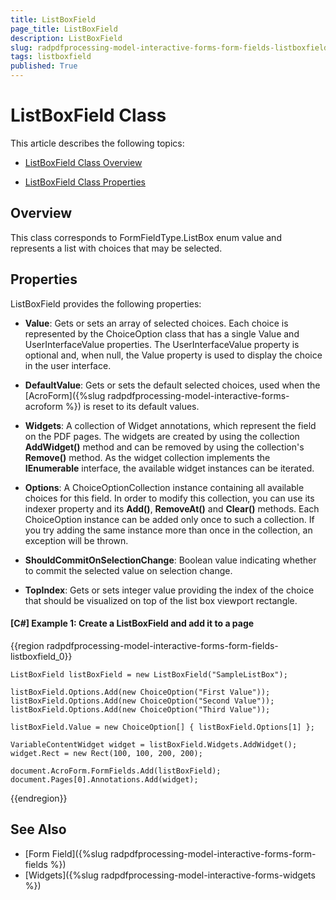 ```yaml
---
title: ListBoxField 
page_title: ListBoxField 
description: ListBoxField 
slug: radpdfprocessing-model-interactive-forms-form-fields-listboxfield
tags: listboxfield
published: True
---
```



# ListBoxField Class

This article describes the following topics:

* [ListBoxField Class Overview](#overview)

* [ListBoxField Class Properties](#properties)

## Overview

This class corresponds to FormFieldType.ListBox enum value and represents a list with choices that may be selected. 


## Properties

ListBoxField provides the following properties:

* **Value**: Gets or sets an array of selected choices. Each choice is represented by the ChoiceOption class that has a single Value and UserInterfaceValue properties. The UserInterfaceValue property is optional and, when null, the Value property is used to display the choice in the user interface.

* **DefaultValue**: Gets or sets the default selected choices, used when the [AcroForm]({%slug radpdfprocessing-model-interactive-forms-acroform %}) is reset to its default values.

* **Widgets**: A collection of Widget annotations, which represent the field on the PDF pages. The widgets are created by using the collection **AddWidget()** method and can be removed by using the collection's **Remove()** method. As the widget collection implements the **IEnumerable** interface, the available widget instances can be iterated.

* **Options**: A ChoiceOptionCollection instance containing all available choices for this field. In order to modify this collection, you can use its indexer property and its **Add()**, **RemoveAt()** and **Clear()** methods. Each ChoiceOption instance can be added only once to such a collection. If you try adding the same instance more than once in the collection, an exception will be thrown.

* **ShouldCommitOnSelectionChange**: Boolean value indicating whether to commit the selected value on selection change.

* **TopIndex**: Gets or sets integer value providing the index of the choice that should be visualized on top of the list box viewport rectangle.


#### **[C#] Example 1: Create a ListBoxField and add it to a page**
{{region radpdfprocessing-model-interactive-forms-form-fields-listboxfield_0}}

	ListBoxField listBoxField = new ListBoxField("SampleListBox");
	
	listBoxField.Options.Add(new ChoiceOption("First Value"));
	listBoxField.Options.Add(new ChoiceOption("Second Value"));
	listBoxField.Options.Add(new ChoiceOption("Third Value"));
	
	listBoxField.Value = new ChoiceOption[] { listBoxField.Options[1] };
	
	VariableContentWidget widget = listBoxField.Widgets.AddWidget();
	widget.Rect = new Rect(100, 100, 200, 200);
	
	document.AcroForm.FormFields.Add(listBoxField);
	document.Pages[0].Annotations.Add(widget);
{{endregion}}

## See Also

* [Form Field]({%slug radpdfprocessing-model-interactive-forms-form-fields %})
* [Widgets]({%slug radpdfprocessing-model-interactive-forms-widgets %})